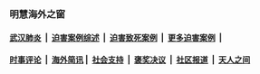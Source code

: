 
### 明慧海外之窗

####  [武汉肺炎](indexes/365.md?t=05230401) &nbsp;|&nbsp;  [迫害案例综述](indexes/328.md?t=05230401) &nbsp;|&nbsp; [迫害致死案例](indexes/277.md?t=05230401)  &nbsp;|&nbsp; [更多迫害案例](indexes/81.md?t=05230401)  &nbsp;|&nbsp; 
####  [时事评论](indexes/19.md?t=05230401) &nbsp;|&nbsp; [海外简讯](indexes/245.md?t=05230401)&nbsp;|&nbsp;  [社会支持](indexes/140.md?t=05230401) &nbsp;|&nbsp; [褒奖决议](indexes/282.md?t=05230401) &nbsp;|&nbsp; [社区报道](indexes/91.md?t=05230401)  &nbsp;|&nbsp; [天人之间](indexes/78.md?t=05230401) 


